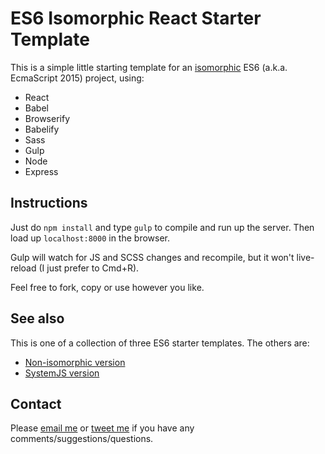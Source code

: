 # ES6 Isomorphic React Starter Template

This is a simple little starting template for an [isomorphic](http://nerds.airbnb.com/isomorphic-javascript-future-web-apps/) ES6 (a.k.a. EcmaScript 2015) project, using:

 * React
 * Babel
 * Browserify
 * Babelify
 * Sass
 * Gulp
 * Node
 * Express

## Instructions

Just do `npm install` and type `gulp` to compile and run up the server. Then load up `localhost:8000` in the browser.

Gulp will watch for JS and SCSS changes and recompile, but it won't live-reload (I just prefer to Cmd+R).

Feel free to fork, copy or use however you like.

## See also

This is one of a collection of three ES6 starter templates. The others are:

* [Non-isomorphic version](https://github.com/poshaughnessy/es6-react-starter-template)
* [SystemJS version](https://github.com/poshaughnessy/es6-react-jspm-starter-template)

## Contact

Please [email me](mailto:peter.oshaughnessy@gmail.com) or [tweet me](http://twitter.com/poshaughnessy)
if you have any comments/suggestions/questions.


